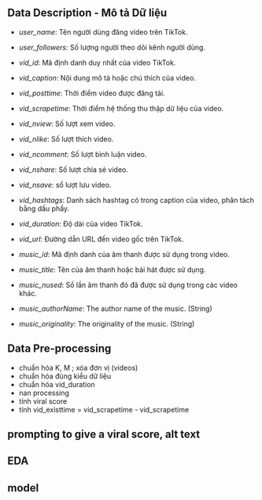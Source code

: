 ## Data Description - Mô tả Dữ liệu
- *user_name*: Tên người dùng đăng video trên TikTok.

- *user_followers*: Số lượng người theo dõi kênh người dùng.

- *vid_id*: Mã định danh duy nhất của video TikTok.

- *vid_caption*: Nội dung mô tả hoặc chú thích của video.

- *vid_posttime*: Thời điểm video được đăng tải.

- *vid_scrapetime*: Thời điểm hệ thống thu thập dữ liệu của video.

- *vid_nview*: Số lượt xem video.

- *vid_nlike*: Số lượt thích video.

- *vid_ncomment*: Số lượt bình luận video.

- *vid_nshare*: Số lượt chia sẻ video.

- *vid_nsave*: số lượt lưu video.

- *vid_hashtags*: Danh sách hashtag có trong caption của video, phân tách bằng dấu phẩy.

- *vid_duration*: Độ dài của video TikTok.

- *vid_url*: Đường dẫn URL đến video gốc trên TikTok.

- *music_id*: Mã định danh của âm thanh được sử dụng trong video.

- *music_title*: Tên của âm thanh hoặc bài hát được sử dụng.

- *music_nused*: Số lần âm thanh đó đã được sử dụng trong các video khác.

- *music_authorName*: The author name of the music. (String)

- *music_originality*: The originality of the music. (String)


## Data Pre-processing

- chuẩn hóa K, M ; xóa đơn vị (videos)
- chuẩn hóa đúng kiểu dữ liệu
- chuẩn hóa vid_duration
- nan processing
- tính viral score 
- tính vid_existtime = vid_scrapetime - vid_scrapetime


## prompting to give a viral score, alt text
## EDA
## model 